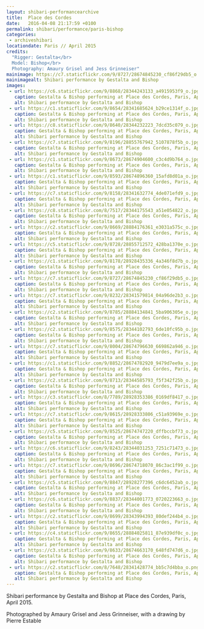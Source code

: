 ```yaml
---
layout: shibari-performancearchive
title:  Place des Cordes
date:   2016-04-08 21:17:59 +0100
permalink: shibari/performance/paris-bishop
categories:
 - archiveshibari
locationdate: Paris // April 2015
credits:
  "Rigger: Gestalta</br>
  Model: Bishop</br>
  Photography: Amaury Grisel and Jess Grinneiser"
mainimage: https://c7.staticflickr.com/9/8727/28674845230_cf86f29db5_o.jpg
mainimagealt: Shibari performance by Gestalta and Bishop
images:
 - url: https://c6.staticflickr.com/9/8868/28344243133_a4915953f9_o.jpg
   caption: Gestalta & Bishop performing at Place des Cordes, Paris, April 2015
   alt: Shibari performance by Gestalta and Bishop
 - url: https://c1.staticflickr.com/9/8654/28341685624_b29ce1314f_o.jpg
   caption: Gestalta & Bishop performing at Place des Cordes, Paris, April 2015
   alt: Shibari performance by Gestalta and Bishop
 - url: https://c8.staticflickr.com/9/8640/28344232223_7dcd35c079_o.jpg
   caption: Gestalta & Bishop performing at Place des Cordes, Paris, April 2015
   alt: Shibari performance by Gestalta and Bishop
 - url: https://c7.staticflickr.com/9/8196/28855767942_5107878f5b_o.jpg
   caption: Gestalta & Bishop performing at Place des Cordes, Paris, April 2015
   alt: Shibari performance by Gestalta and Bishop
 - url: https://c1.staticflickr.com/9/8673/28674904600_c3c4d9b764_o.jpg
   caption: Gestalta & Bishop performing at Place des Cordes, Paris, April 2015
   alt: Shibari performance by Gestalta and Bishop
 - url: https://c1.staticflickr.com/9/8593/28674896360_15afd8d01a_o.jpg
   caption: Gestalta & Bishop performing at Place des Cordes, Paris, April 2015
   alt: Shibari performance by Gestalta and Bishop
 - url: https://c7.staticflickr.com/9/8158/28341632774_4de071efd9_o.jpg
   caption: Gestalta & Bishop performing at Place des Cordes, Paris, April 2015
   alt: Shibari performance by Gestalta and Bishop
 - url: https://c8.staticflickr.com/8/7517/28344175543_a51e054822_o.jpg
   caption: Gestalta & Bishop performing at Place des Cordes, Paris, April 2015
   alt: Shibari performance by Gestalta and Bishop
 - url: https://c2.staticflickr.com/9/8669/28884176361_e3031a575c_o.jpg
   caption: Gestalta & Bishop performing at Place des Cordes, Paris, April 2015
   alt: Shibari performance by Gestalta and Bishop
 - url: https://c5.staticflickr.com/9/8728/28855712572_428ba1370e_o.jpg
   caption: Gestalta & Bishop performing at Place des Cordes, Paris, April 2015
   alt: Shibari performance by Gestalta and Bishop
 - url: https://c1.staticflickr.com/9/8178/28928435336_4a346f8d7b_o.jpg
   caption: Gestalta & Bishop performing at Place des Cordes, Paris, April 2015
   alt: Shibari performance by Gestalta and Bishop
 - url: https://c7.staticflickr.com/9/8727/28674845230_cf86f29db5_o.jpg
   caption: Gestalta & Bishop performing at Place des Cordes, Paris, April 2015
   alt: Shibari performance by Gestalta and Bishop
 - url: https://c7.staticflickr.com/9/8232/28341579814_04a96de2b3_o.jpg
   caption: Gestalta & Bishop performing at Place des Cordes, Paris, April 2015
   alt: Shibari performance by Gestalta and Bishop
 - url: https://c2.staticflickr.com/9/8785/28884134841_5ba906305e_o.jpg
   caption: Gestalta & Bishop performing at Place des Cordes, Paris, April 2015
   alt: Shibari performance by Gestalta and Bishop
 - url: https://c2.staticflickr.com/9/8575/28344102793_6de10fc95b_o.jpg
   caption: Gestalta & Bishop performing at Place des Cordes, Paris, April 2015
   alt: Shibari performance by Gestalta and Bishop
 - url: https://c7.staticflickr.com/9/8004/28674796630_669862a946_o.jpg
   caption: Gestalta & Bishop performing at Place des Cordes, Paris, April 2015
   alt: Shibari performance by Gestalta and Bishop
 - url: https://c1.staticflickr.com/9/8852/28674782920_9479d7ee9a_o.jpg
   caption: Gestalta & Bishop performing at Place des Cordes, Paris, April 2015
   alt: Shibari performance by Gestalta and Bishop
 - url: https://c2.staticflickr.com/9/8713/28344585793_f5f342f25b_o.jpg
   caption: Gestalta & Bishop performing at Place des Cordes, Paris, April 2015
   alt: Shibari performance by Gestalta and Bishop
 - url: https://c3.staticflickr.com/8/7789/28928353386_0169df8417_o.jpg
   caption: Gestalta & Bishop performing at Place des Cordes, Paris, April 2015
   alt: Shibari performance by Gestalta and Bishop
 - url: https://c7.staticflickr.com/9/8615/28928333806_c51a93969e_o.jpg
   caption: Gestalta & Bishop performing at Place des Cordes, Paris, April 2015
   alt: Shibari performance by Gestalta and Bishop
 - url: https://c5.staticflickr.com/9/8525/28674747220_dffbccbf73_o.jpg
   caption: Gestalta & Bishop performing at Place des Cordes, Paris, April 2015
   alt: Shibari performance by Gestalta and Bishop
 - url: https://c6.staticflickr.com/9/8243/28344031253_7251c71473_o.jpg
   caption: Gestalta & Bishop performing at Place des Cordes, Paris, April 2015
   alt: Shibari performance by Gestalta and Bishop
 - url: https://c7.staticflickr.com/9/8696/28674718070_86c3ac1f99_o.jpg
   caption: Gestalta & Bishop performing at Place des Cordes, Paris, April 2015
   alt: Shibari performance by Gestalta and Bishop
 - url: https://c5.staticflickr.com/9/8847/28928277396_c6dc6452ab_o.jpg
   caption: Gestalta & Bishop performing at Place des Cordes, Paris, April 2015
   alt: Shibari performance by Gestalta and Bishop
 - url: https://c6.staticflickr.com/9/8837/28344001773_0720223663_o.jpg
   caption: Gestalta & Bishop performing at Place des Cordes, Paris, April 2015
   alt: Shibari performance by Gestalta and Bishop
 - url: https://c2.staticflickr.com/9/8699/28343994393_80def244b4_o.jpg
   caption: Gestalta & Bishop performing at Place des Cordes, Paris, April 2015
   alt: Shibari performance by Gestalta and Bishop
 - url: https://c4.staticflickr.com/9/8655/28884025811_87e939df0c_o.jpg
   caption: Gestalta & Bishop performing at Place des Cordes, Paris, April 2015
   alt: Shibari performance by Gestalta and Bishop
 - url: https://c3.staticflickr.com/9/8633/28674663170_648fd747d6_o.jpg
   caption: Gestalta & Bishop performing at Place des Cordes, Paris, April 2015
   alt: Shibari performance by Gestalta and Bishop
 - url: https://c2.staticflickr.com/8/7648/28341428774_bb5c7d4bba_o.png
   caption: Gestalta & Bishop performing at Place des Cordes, Paris, April 2015
   alt: Shibari performance by Gestalta and Bishop
---
```

Shibari performance by Gestalta and Bishop at Place des Cordes, Paris, April 2015.

Photographed by Amaury Grisel and Jess Grinneiser, with a drawing by Pierre Estable
